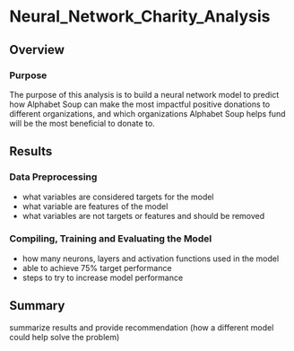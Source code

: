 # Neural_Network_Charity_Analysis
## Overview
### Purpose
The purpose of this analysis is to build a neural network model to predict how Alphabet Soup can make the most impactful positive donations to different organizations, and which organizations Alphabet Soup helps fund will be the most beneficial to donate to.

## Results
### Data Preprocessing
- what variables are considered targets for the model
- what variable are features of the model
- what variables are not targets or features and should be removed

### Compiling, Training and Evaluating the Model
- how many neurons, layers and activation functions used in the model
- able to achieve 75% target performance
- steps to try to increase model performance

## Summary
summarize results and provide recommendation (how a different model could help solve the problem)
